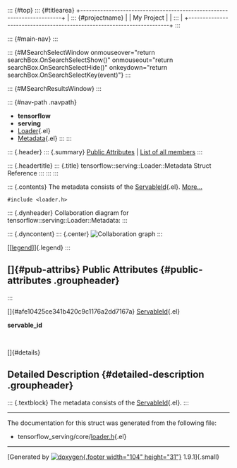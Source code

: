 ::: {#top}
::: {#titlearea}
+-----------------------------------------------------------------------+
| ::: {#projectname}                                                    |
| My Project                                                            |
| :::                                                                   |
+-----------------------------------------------------------------------+
:::

::: {#main-nav}
:::

::: {#MSearchSelectWindow onmouseover="return searchBox.OnSearchSelectShow()" onmouseout="return searchBox.OnSearchSelectHide()" onkeydown="return searchBox.OnSearchSelectKey(event)"}
:::

::: {#MSearchResultsWindow}
:::

::: {#nav-path .navpath}
-   **tensorflow**
-   **serving**
-   [Loader](classtensorflow_1_1serving_1_1Loader.html){.el}
-   [Metadata](structtensorflow_1_1serving_1_1Loader_1_1Metadata.html){.el}
:::
:::

::: {.header}
::: {.summary}
[Public Attributes](#pub-attribs) \| [List of all
members](structtensorflow_1_1serving_1_1Loader_1_1Metadata-members.html)
:::

::: {.headertitle}
::: {.title}
tensorflow::serving::Loader::Metadata Struct Reference
:::
:::
:::

::: {.contents}
The metadata consists of the
[ServableId](structtensorflow_1_1serving_1_1ServableId.html){.el}.
[More\...](structtensorflow_1_1serving_1_1Loader_1_1Metadata.html#details)

`#include <loader.h>`

::: {.dynheader}
Collaboration diagram for tensorflow::serving::Loader::Metadata:
:::

::: {.dyncontent}
::: {.center}
![Collaboration
graph](structtensorflow_1_1serving_1_1Loader_1_1Metadata__coll__graph.png)
:::

[\[[legend](graph_legend.html)\]]{.legend}
:::

[]{#pub-attribs} Public Attributes {#public-attributes .groupheader}
----------------------------------
:::

[]{#afe10425ce341b420c9c1176a2dd7167a}
[ServableId](structtensorflow_1_1serving_1_1ServableId.html){.el} 

**servable\_id**

 

[]{#details}

Detailed Description {#detailed-description .groupheader}
--------------------

::: {.textblock}
The metadata consists of the
[ServableId](structtensorflow_1_1serving_1_1ServableId.html){.el}.
:::

------------------------------------------------------------------------

The documentation for this struct was generated from the following file:

-   tensorflow\_serving/core/[loader.h](loader_8h_source.html){.el}

------------------------------------------------------------------------

[Generated by [![doxygen](doxygen.svg){.footer width="104"
height="31"}](https://www.doxygen.org/index.html) 1.9.1]{.small}
